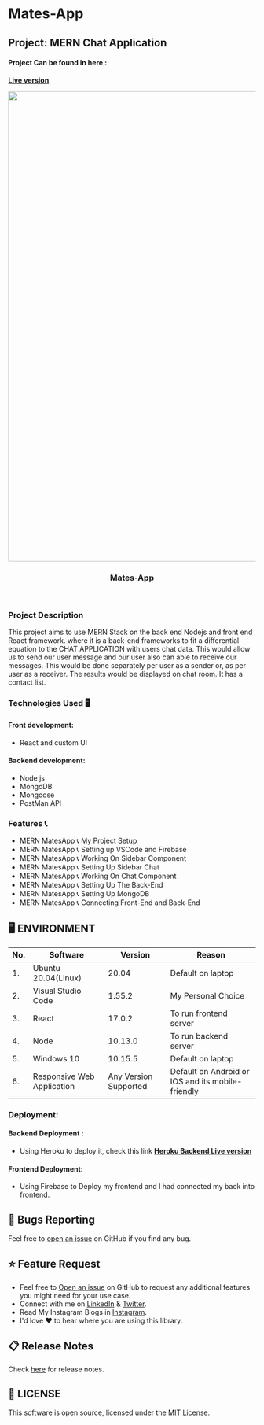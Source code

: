 # Mates-App

## Project: MERN Chat Application
#### Project Can be found in here :
 **[Live version](https://mates-app-f9323.web.app/)**
 <br>
<p align="center">
	
<img src="https://user-images.githubusercontent.com/57604500/121790708-525ff580-cbe2-11eb-8a13-d6fd09d680ee.png" width=956>
<br />
<h3 align="center">Mates-App</h3>
</p>

<br/>

### Project Description

This project aims to use MERN Stack on the back end Nodejs and front end React framework. where it is a back-end frameworks to fit a differential equation to the CHAT APPLICATION with users chat data. This would allow us to send our user message and our user also can able to receive our messages. This would be done separately per user as a sender or, as per user as a receiver. The results would be displayed on chat room. It has a contact list.

### Technologies Used 🖥

#### Front development:
 * React and custom UI

#### Backend development:

 * Node js
 * MongoDB
 * Mongoose
 * PostMan API

### Features 📞

 * MERN MatesApp 📞 My Project Setup
 * MERN MatesApp 📞 Setting up VSCode and Firebase
 * MERN MatesApp 📞 Working On Sidebar Component
 * MERN MatesApp 📞 Setting Up Sidebar Chat
 * MERN MatesApp 📞  Working On Chat Component
 * MERN MatesApp 📞 Setting Up The Back-End
 * MERN MatesApp 📞 Setting Up MongoDB
 * MERN MatesApp 📞 Connecting Front-End and Back-End

## 🖥 ENVIRONMENT

| No. | Software                  | Version | Reason                |
| --- | ------------------------- | ------- | --------------------- |
| 1.  | Ubuntu 20.04(Linux)       | 20.04   | Default on laptop     |
| 2.  | Visual Studio Code        | 1.55.2  | My Personal Choice    |
| 3.  | React                     | 17.0.2  | To run frontend server|
| 4.  | Node                      | 10.13.0 | To run backend server |
| 5.  | Windows 10                | 10.15.5 | Default on laptop     |
| 6.  | Responsive Web Application| Any Version Supported | Default on Android or IOS and its mobile-friendly |

### Deployment:

#### Backend Deployment :
 * Using Heroku to deploy it, check this link  **[Heroku Backend Live version](https://matesapp-backend-app.herokuapp.com/)**
 
 #### Frontend Deployment:
  * Using Firebase to Deploy my frontend and I had connected my back into frontend.

<a id="bug"></a>
## 🐛 Bugs Reporting
Feel free to [open an issue](https://github.com/codershona/chat-app/issues) on GitHub if you find any bug.

<a id="feature-request"></a>
## ⭐ Feature Request
- Feel free to [Open an issue](https://github.com/codershona/chat-app/issues) on GitHub to request any additional features you might need for your use case.  
- Connect with me on [LinkedIn](https://www.linkedin.com/in/techie-isl-f-b0157b1a5/) & [Twitter](https://twitter.com/BRupanzel).
- Read My Instagram Blogs in [Instagram](https://www.instagram.com/goldcodetech/).
- I'd love ❤️️ to hear where you are using this library.  

<a id="release-notes"></a>
## 📋 Release Notes
Check [here](https://github.com/codershona/chat-app/releases) for release notes.

<a id="license"></a>
## 📜 LICENSE
This software is open source, licensed under the [MIT License](https://github.com/codershona/chat-app/master).

